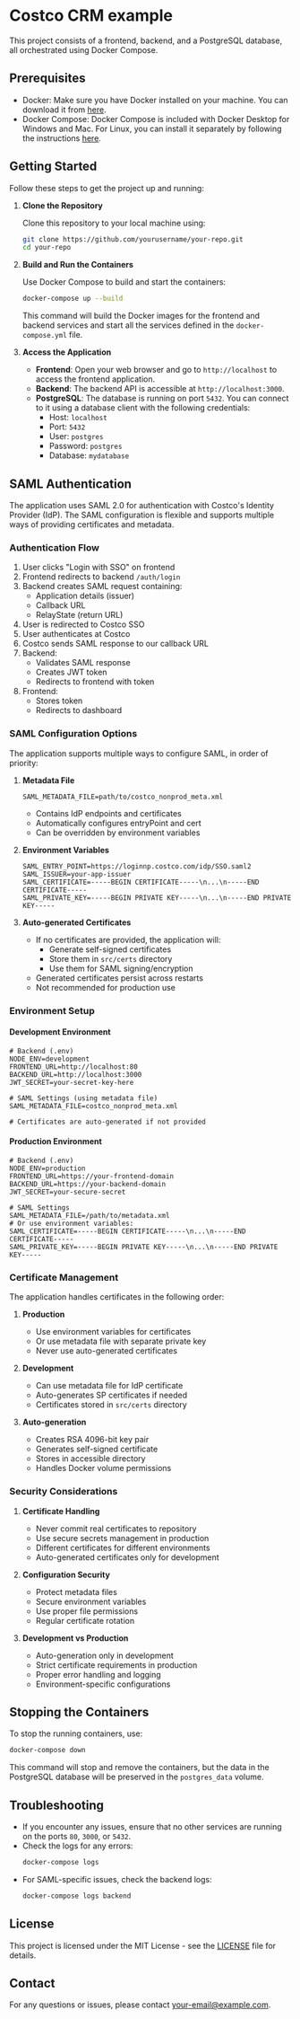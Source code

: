 # Costco CRM example

This project consists of a frontend, backend, and a PostgreSQL database, all orchestrated using Docker Compose.

## Prerequisites

- Docker: Make sure you have Docker installed on your machine. You can download it from [here](https://www.docker.com/products/docker-desktop).
- Docker Compose: Docker Compose is included with Docker Desktop for Windows and Mac. For Linux, you can install it separately by following the instructions [here](https://docs.docker.com/compose/install/).

## Getting Started

Follow these steps to get the project up and running:

1. **Clone the Repository**

   Clone this repository to your local machine using:

   ```bash
   git clone https://github.com/yourusername/your-repo.git
   cd your-repo
   ```

2. **Build and Run the Containers**

   Use Docker Compose to build and start the containers:

   ```bash
   docker-compose up --build
   ```

   This command will build the Docker images for the frontend and backend services and start all the services defined in the `docker-compose.yml` file.

3. **Access the Application**

   - **Frontend**: Open your web browser and go to `http://localhost` to access the frontend application.
   - **Backend**: The backend API is accessible at `http://localhost:3000`.
   - **PostgreSQL**: The database is running on port `5432`. You can connect to it using a database client with the following credentials:
     - Host: `localhost`
     - Port: `5432`
     - User: `postgres`
     - Password: `postgres`
     - Database: `mydatabase`

## SAML Authentication

The application uses SAML 2.0 for authentication with Costco's Identity Provider (IdP). The SAML configuration is flexible and supports multiple ways of providing certificates and metadata.

### Authentication Flow
1. User clicks "Login with SSO" on frontend
2. Frontend redirects to backend `/auth/login`
3. Backend creates SAML request containing:
   - Application details (issuer)
   - Callback URL
   - RelayState (return URL)
4. User is redirected to Costco SSO
5. User authenticates at Costco
6. Costco sends SAML response to our callback URL
7. Backend:
   - Validates SAML response
   - Creates JWT token
   - Redirects to frontend with token
8. Frontend:
   - Stores token
   - Redirects to dashboard

### SAML Configuration Options

The application supports multiple ways to configure SAML, in order of priority:

1. **Metadata File**
   ```env
   SAML_METADATA_FILE=path/to/costco_nonprod_meta.xml
   ```
   - Contains IdP endpoints and certificates
   - Automatically configures entryPoint and cert
   - Can be overridden by environment variables

2. **Environment Variables**
   ```env
   SAML_ENTRY_POINT=https://loginnp.costco.com/idp/SSO.saml2
   SAML_ISSUER=your-app-issuer
   SAML_CERTIFICATE=-----BEGIN CERTIFICATE-----\n...\n-----END CERTIFICATE-----
   SAML_PRIVATE_KEY=-----BEGIN PRIVATE KEY-----\n...\n-----END PRIVATE KEY-----
   ```

3. **Auto-generated Certificates**
   - If no certificates are provided, the application will:
     - Generate self-signed certificates
     - Store them in `src/certs` directory
     - Use them for SAML signing/encryption
   - Generated certificates persist across restarts
   - Not recommended for production use

### Environment Setup

#### Development Environment
```env
# Backend (.env)
NODE_ENV=development
FRONTEND_URL=http://localhost:80
BACKEND_URL=http://localhost:3000
JWT_SECRET=your-secret-key-here

# SAML Settings (using metadata file)
SAML_METADATA_FILE=costco_nonprod_meta.xml

# Certificates are auto-generated if not provided
```

#### Production Environment
```env
# Backend (.env)
NODE_ENV=production
FRONTEND_URL=https://your-frontend-domain
BACKEND_URL=https://your-backend-domain
JWT_SECRET=your-secure-secret

# SAML Settings
SAML_METADATA_FILE=/path/to/metadata.xml
# Or use environment variables:
SAML_CERTIFICATE=-----BEGIN CERTIFICATE-----\n...\n-----END CERTIFICATE-----
SAML_PRIVATE_KEY=-----BEGIN PRIVATE KEY-----\n...\n-----END PRIVATE KEY-----
```

### Certificate Management

The application handles certificates in the following order:

1. **Production**
   - Use environment variables for certificates
   - Or use metadata file with separate private key
   - Never use auto-generated certificates

2. **Development**
   - Can use metadata file for IdP certificate
   - Auto-generates SP certificates if needed
   - Certificates stored in `src/certs` directory

3. **Auto-generation**
   - Creates RSA 4096-bit key pair
   - Generates self-signed certificate
   - Stores in accessible directory
   - Handles Docker volume permissions

### Security Considerations

1. **Certificate Handling**
   - Never commit real certificates to repository
   - Use secure secrets management in production
   - Different certificates for different environments
   - Auto-generated certificates only for development

2. **Configuration Security**
   - Protect metadata files
   - Secure environment variables
   - Use proper file permissions
   - Regular certificate rotation

3. **Development vs Production**
   - Auto-generation only in development
   - Strict certificate requirements in production
   - Proper error handling and logging
   - Environment-specific configurations

## Stopping the Containers

To stop the running containers, use:
```bash
docker-compose down
```

This command will stop and remove the containers, but the data in the PostgreSQL database will be preserved in the `postgres_data` volume.

## Troubleshooting

- If you encounter any issues, ensure that no other services are running on the ports `80`, `3000`, or `5432`.
- Check the logs for any errors:
  ```bash
  docker-compose logs
  ```
- For SAML-specific issues, check the backend logs:
  ```bash
  docker-compose logs backend
  ```

## License

This project is licensed under the MIT License - see the [LICENSE](LICENSE) file for details.

## Contact

For any questions or issues, please contact [your-email@example.com](mailto:your-email@example.com).


